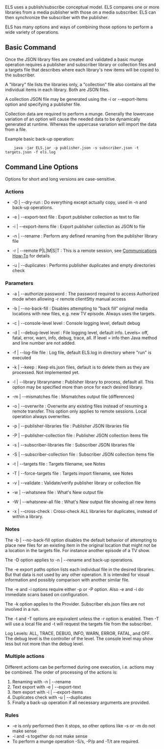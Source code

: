ELS uses a publish/subscribe conceptual model. ELS compares
one or more libraries from a media publisher with those on a 
media subscriber. ELS can then synchronize the subscriber with
the publisher.

ELS has many options and ways of combining those options to perform
a wide variety of operations.

## Basic Command

Once the JSON library files are created and validated a basic
munge operation requires a publisher and subscriber library or collection
files and a targets file that describes where each library's new items
will be copied to the subscriber.

A "library" file lists the libraries only, a "collection" file also contains
all the individual items in each library. Both are JSON files.

A collection JSON file may be generated using the -i or --export-items option
and specifying a publisher file.

Collection data are required to perform a munge. Generally the lowercase
variation of an option will cause the needed data to be dynamically generated
at runtime. Whereas the uppercase variation will import the data from a file.

Example basic back-up operation:
```
    java -jar ELS.jar -p publisher.json -s subscriber.json -t targets.json -f els.log
```

## Command Line Options

Options for short and long versions are case-sensitive.

### Actions

 * -D | --dry-run : Do everything except actually copy, used in -n and
     back-up operations.
 
 * -e | --export-text file : Export publisher collection as text to file 
 
 * -i | --export-items file : Export publisher collection as JSON to file

 * -n | --rename : Perform any defined renaming from the publisher library file
 
 * -r | --remote P|L|M|S|T : This is a remote session, see [Communications How-To](Communications-How-To) for details 

 * -u | --duplicates : Performs publisher duplicates and empty directories check
 
### Parameters

 * -a | --authorize password : The password required to access Authorized mode
      when allowing -r remote clientStty manual access

 * -b | --no-back-fill : Disables attempting to "back fill" original media locations
     with new files, e.g. new TV episode. Always uses the targets.

 * -c | --console-level level : Console logging level, default debug
 
 * -d | --debug-level level : File logging level, default info.
      Levels= off, fatal, error, warn, info, debug, trace, all.
      If level = info then Java method and line number are not added.
 
 * -f | --log-file file : Log file, default ELS.log in directory where "run" is executed
 
 * -k | --keep : Keep els.json files, default is to delete them as they are processed.
      Not implemented yet.

 * -l | --library libraryname : Publisher library to process, default all.
      This option may be specified more than once for each desired library.
 
 * -m | --mismatches file : Mismatches output file (differences)

 * -o | --overwrite : Overwrite any existing files instead of resuming a remote transfer.
      This option only applies to remote sessions. Local operation always overwrites.

 * -p | --publisher-libraries file : Publisher JSON libraries file
 
 * -P | --publisher-collection file : Publisher JSON collection items file

 * -s | --subscriber-libraries file : Subscriber JSON libraries file
 
 * -S | --subscriber-collection file : Subscriber JSON collection items file
 
 * -t | --targets file : Targets filename, see Notes
 
 * -T | --force-targets file : Targets import filename, see Notes
 
 * -v | --validate : Validate/verify publisher library or collection file
 
 * -w | --whatsnew file : What's New output file

 * -W | --whatsnew-all file : What's New output file showing all new items

 * -x | --cross-check : Cross-check ALL libraries for duplicates, instead of within a library. 


### Notes

The -b | --no-back-fill option disables the default behavior of attempting
to place new files for an existing item in the original location that might
not be a location in the targets file. For instance another episode of a
TV show.

The -D option applies to -n | --rename and back-up operations.

The -e export paths option lists each individual file in the desired
libraries. But that data is not used by any other operation. It is 
intended for visual information and possibly comparison with another
similar file.

The -e and -i options require either -p or -P option. Also -e and -i do
immediate scans based on configuration. 

The -k option applies to the Provider. Subscriber els.json files are not
involved in a run.

The -t and -T options are equivalent unless the -r option is enabled. Then
-T will use a local file and -t will request the targets file from
the subscriber.

Log Levels: ALL, TRACE, DEBUG, INFO, WARN, ERROR, FATAL, and OFF. The debug level is
the controller of the level. The console level may show less but not more than
the debug level.

### Multiple actions

Different actions can be performed during one execution, i.e. actions may be
combined. The order of processing of the actions is:

 1. Renaming with -n | --rename
 2. Text export with -e | --export-text 
 3. Item export with -i | --export-items
 4. Duplicates check with -u | --duplicates
 5. Finally a back-up operation if all necessary arguments are provided. 

### Rules
 * -e is only performed then it stops, so other options like -s or -m do not make sense
 * -i and -s together do not make sense
 * To perform a munge operation -S/s, -P/p and -T/t are required.
